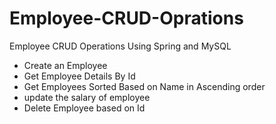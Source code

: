 # Employee-CRUD-Oprations
Employee CRUD Operations Using Spring and MySQL

* Create an Employee
* Get Employee Details By Id
* Get Employees Sorted Based on Name in Ascending order
* update the salary of employee
* Delete Employee based on Id

